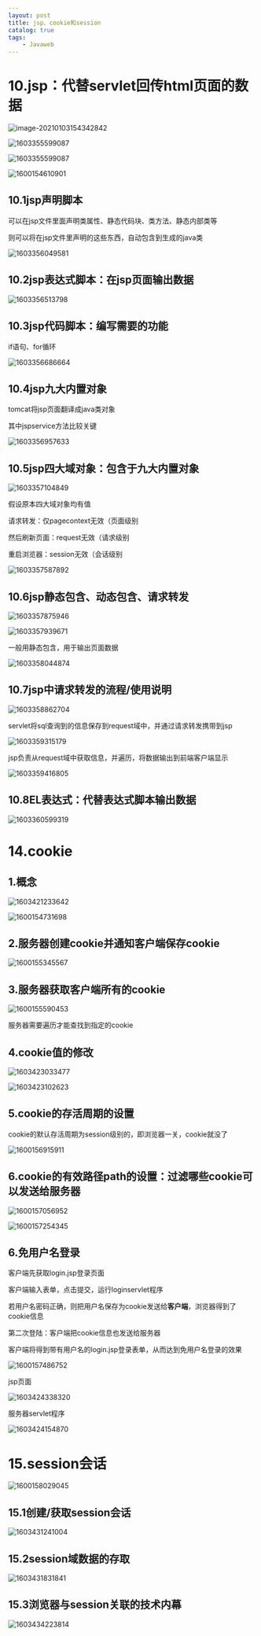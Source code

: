 ```yaml
---
layout: post
title: jsp、cookie和session
catalog: true
tags:
    - Javaweb
---
```

# 10.jsp：代替servlet回传html页面的数据
![image-20210103154342842](https://gitee.com/chrisxyq/picgo/raw/master/img/1600154147868.png)

![1603355599087](https://gitee.com/chrisxyq/picgo/raw/master/img/1603355599087.png)

![1603355599087](https://gitee.com/chrisxyq/picgo/raw/master/img/1603355599087.png)

![1600154610901](https://gitee.com/chrisxyq/picgo/raw/master/img/1600154610901.png)

## 10.1jsp声明脚本

可以在jsp文件里面声明类属性、静态代码块、类方法、静态内部类等

则可以将在jsp文件里声明的这些东西，自动包含到生成的java类

![1603356049581](https://gitee.com/chrisxyq/picgo/raw/master/img/1603356049581.png)

## 10.2jsp表达式脚本：在jsp页面输出数据

![1603356513798](https://gitee.com/chrisxyq/picgo/raw/master/img/1603356513798.png)

## 10.3jsp代码脚本：编写需要的功能

if语句、for循环

![1603356686664](https://gitee.com/chrisxyq/picgo/raw/master/img/1603356686664.png)

## 10.4jsp九大内置对象

tomcat将jsp页面翻译成java类对象

其中jspservice方法比较关键

![1603356957633](https://gitee.com/chrisxyq/picgo/raw/master/img/1603356957633.png)

## 10.5jsp四大域对象：包含于九大内置对象

![1603357104849](https://gitee.com/chrisxyq/picgo/raw/master/img/1603357104849.png)

假设原本四大域对象均有值

请求转发：仅pagecontext无效（页面级别

然后刷新页面：request无效（请求级别

重启浏览器：session无效（会话级别

![1603357587892](https://gitee.com/chrisxyq/picgo/raw/master/img/1603357587892.png)

## 10.6jsp静态包含、动态包含、请求转发

![1603357875946](https://gitee.com/chrisxyq/picgo/raw/master/img/1603357875946.png)

![1603357939671](https://gitee.com/chrisxyq/picgo/raw/master/img/1603357939671.png)

一般用静态包含，用于输出页面数据

![1603358044874](https://gitee.com/chrisxyq/picgo/raw/master/img/1603358044874.png)

## 10.7jsp中请求转发的流程/使用说明

![1603358862704](https://gitee.com/chrisxyq/picgo/raw/master/img/1603358862704.png)

servlet将sql查询到的信息保存到request域中，并通过请求转发携带到jsp

![1603359315179](https://gitee.com/chrisxyq/picgo/raw/master/img/1603359315179.png)

jsp负责从request域中获取信息，并遍历，将数据输出到前端客户端显示

![1603359416805](https://gitee.com/chrisxyq/picgo/raw/master/img/1603359416805.png)

## 10.8EL表达式：代替表达式脚本输出数据

![1603360599319](https://gitee.com/chrisxyq/picgo/raw/master/img/1603360599319.png)

# 14.cookie

## 1.概念

![1603421233642](https://gitee.com/chrisxyq/picgo/raw/master/img/1603421233642.png)

![1600154731698](https://gitee.com/chrisxyq/picgo/raw/master/img/1600154731698.png)

## 2.服务器创建cookie并通知客户端保存cookie

![1600155345567](https://gitee.com/chrisxyq/picgo/raw/master/img/1600155345567.png)

## 3.服务器获取客户端所有的cookie

![1600155590453](https://gitee.com/chrisxyq/picgo/raw/master/img/1600155590453.png)

服务器需要遍历才能查找到指定的cookie

## 4.cookie值的修改

![1603423033477](https://gitee.com/chrisxyq/picgo/raw/master/img/1603423033477.png)

![1603423102623](https://gitee.com/chrisxyq/picgo/raw/master/img/1603423102623.png)

## 5.cookie的存活周期的设置

cookie的默认存活周期为session级别的，即浏览器一关，cookie就没了

![1600156915911](https://gitee.com/chrisxyq/picgo/raw/master/img/1600156915911.png)

## 6.cookie的有效路径path的设置：过滤哪些cookie可以发送给服务器

![1600157056952](https://gitee.com/chrisxyq/picgo/raw/master/img/1600157056952.png)

![1600157254345](https://gitee.com/chrisxyq/picgo/raw/master/img/1600157254345.png)

## 6.免用户名登录

客户端先获取login.jsp登录页面

客户端输入表单，点击提交，运行loginservlet程序

若用户名密码正确，则把用户名保存为cookie发送给**客户端**，浏览器得到了cookie信息

第二次登陆：客户端把cookie信息也发送给服务器

客户端将得到带有用户名的login.jsp登录表单，从而达到免用户名登录的效果

![1600157486752](https://gitee.com/chrisxyq/picgo/raw/master/img/1600157486752.png)

jsp页面

![1603424338320](https://gitee.com/chrisxyq/picgo/raw/master/img/1603424338320.png)

服务器servlet程序

![1603424154870](https://gitee.com/chrisxyq/picgo/raw/master/img/1603424154870.png)

# 15.session会话

![1600158029045](https://gitee.com/chrisxyq/picgo/raw/master/img/1600158029045.png)

## 15.1创建/获取session会话

![1603431241004](https://gitee.com/chrisxyq/picgo/raw/master/img/1603431241004.png)

## 15.2session域数据的存取

![1603431831841](https://gitee.com/chrisxyq/picgo/raw/master/img/1603431831841.png)

## 15.3浏览器与session关联的技术内幕

![1603434223814](https://gitee.com/chrisxyq/picgo/raw/master/img/1603434223814.png)

